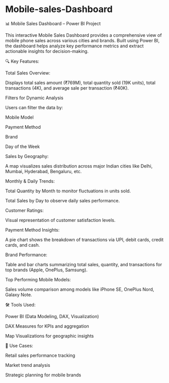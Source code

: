 # Mobile-sales-Dashboard

📊 Mobile Sales Dashboard – Power BI Project

This interactive Mobile Sales Dashboard provides a comprehensive view of mobile phone sales across various cities and brands. Built using Power BI, the dashboard helps analyze key performance metrics and extract actionable insights for decision-making.


🔍 Key Features:

Total Sales Overview:

Displays total sales amount (₹769M), total quantity sold (19K units), total transactions (4K), and average sale per transaction (₹40K).


Filters for Dynamic Analysis

Users can filter the data by:

Mobile Model

Payment Method

Brand

Day of the Week


Sales by Geography:

A map visualizes sales distribution across major Indian cities like Delhi, Mumbai, Hyderabad, Bengaluru, etc.


Monthly & Daily Trends:

Total Quantity by Month to monitor fluctuations in units sold.

Total Sales by Day to observe daily sales performance.


Customer Ratings:

Visual representation of customer satisfaction levels.


Payment Method Insights:

A pie chart shows the breakdown of transactions via UPI, debit cards, credit cards, and cash.


Brand Performance:

Table and bar charts summarizing total sales, quantity, and transactions for top brands (Apple, OnePlus, Samsung).


Top Performing Mobile Models:

Sales volume comparison among models like iPhone SE, OnePlus Nord, Galaxy Note.


🛠️ Tools Used:

Power BI (Data Modeling, DAX, Visualization)

DAX Measures for KPIs and aggregation

Map Visualizations for geographic insights


📁 Use Cases:

Retail sales performance tracking

Market trend analysis

Strategic planning for mobile brands
